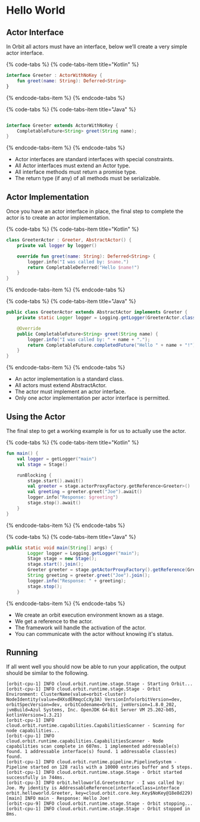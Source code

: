 # Hello World

## Actor Interface

In Orbit all actors must have an interface, below we’ll create a very simple actor interface.

{% code-tabs %}
{% code-tabs-item title="Kotlin" %}
```kotlin
interface Greeter : ActorWithNoKey {
    fun greet(name: String): Deferred<String>
}
```
{% endcode-tabs-item %}
{% endcode-tabs %}

{% code-tabs %}
{% code-tabs-item title="Java" %}
```java
interface Greeter extends ActorWithNoKey {
    CompletableFuture<String> greet(String name);
}
```
{% endcode-tabs-item %}
{% endcode-tabs %}

* Actor interfaces are standard interfaces with special constraints.
* All Actor interfaces must extend an Actor type.
* All interface methods must return a promise type.
* The return type \(if any\) of all methods must be serializable.

## Actor Implementation

Once you have an actor interface in place, the final step to complete the actor is to create an actor implementation.

{% code-tabs %}
{% code-tabs-item title="Kotlin" %}
```kotlin
class GreeterActor : Greeter, AbstractActor() {
    private val logger by logger()

    override fun greet(name: String): Deferred<String> {
        logger.info("I was called by: $name.")
        return CompletableDeferred("Hello $name!")
    }
}
```
{% endcode-tabs-item %}
{% endcode-tabs %}

{% code-tabs %}
{% code-tabs-item title="Java" %}
```java
public class GreeterActor extends AbstractActor implements Greeter {
    private static Logger logger = Logging.getLogger(GreeterActor.class);

    @Override
    public CompletableFuture<String> greet(String name) {
        logger.info("I was called by: " + name + ".");
        return CompletableFuture.completedFuture("Hello " + name + "!");
    }
}
```
{% endcode-tabs-item %}
{% endcode-tabs %}

* An actor implementation is a standard class.
* All actors must extend AbstractActor.
* The actor must implement an actor interface.
* Only one actor implementation per actor interface is permitted.

## Using the Actor

The final step to get a working example is for us to actually use the actor.

{% code-tabs %}
{% code-tabs-item title="Kotlin" %}
```kotlin
fun main() {
    val logger = getLogger("main")
    val stage = Stage()

    runBlocking {
        stage.start().await()
        val greeter = stage.actorProxyFactory.getReference<Greeter>()
        val greeting = greeter.greet("Joe").await()
        logger.info("Response: $greeting")
        stage.stop().await()
    }
}
```
{% endcode-tabs-item %}
{% endcode-tabs %}

{% code-tabs %}
{% code-tabs-item title="Java" %}
```java
public static void main(String[] args) {
        Logger logger = Logging.getLogger("main");
        Stage stage = new Stage();
        stage.start().join();
        Greeter greeter = stage.getActorProxyFactory().getReference(Greeter.class);
        String greeting = greeter.greet("Joe").join();
        logger.info("Response: " + greeting);
        stage.stop();
    }
```
{% endcode-tabs-item %}
{% endcode-tabs %}

* We create an orbit execution environment known as a stage.
* We get a reference to the actor.
* The framework will handle the activation of the actor.
* You can communicate with the actor without knowing it's status.

## Running

If all went well you should now be able to run your application, the output should be similar to the following.

```text
[orbit-cpu-1] INFO cloud.orbit.runtime.stage.Stage - Starting Orbit...
[orbit-cpu-1] INFO cloud.orbit.runtime.stage.Stage - Orbit Environment: ClusterName(value=orbit-cluster) NodeIdentity(value=dHXsdERmqcCcXy3A) VersionInfo(orbitVersion=dev, orbitSpecVersion=dev, orbitCodename=Orbit, jvmVersion=1.8.0_202, jvmBuild=Azul Systems, Inc. OpenJDK 64-Bit Server VM 25.202-b05, kotlinVersion=1.3.21)
[orbit-cpu-1] INFO cloud.orbit.runtime.capabilities.CapabilitiesScanner - Scanning for node capabilities...
[orbit-cpu-1] INFO cloud.orbit.runtime.capabilities.CapabilitiesScanner - Node capabilities scan complete in 607ms. 1 implemented addressable(s) found. 1 addressable interface(s) found. 1 addressable class(es) found. 
[orbit-cpu-1] INFO cloud.orbit.runtime.pipeline.PipelineSystem - Pipeline started on 128 rails with a 10000 entries buffer and 5 steps.
[orbit-cpu-1] INFO cloud.orbit.runtime.stage.Stage - Orbit started successfully in 744ms.
[orbit-cpu-3] INFO orbit.helloworld.GreeterActor - I was called by: Joe. My identity is AddressableReference(interfaceClass=interface orbit.helloworld.Greeter, key=cloud.orbit.core.key.Key$NoKey@18e8d229)
[main] INFO main - Response: Hello Joe!
[orbit-cpu-9] INFO cloud.orbit.runtime.stage.Stage - Orbit stopping...
[orbit-cpu-1] INFO cloud.orbit.runtime.stage.Stage - Orbit stopped in 8ms.

```

